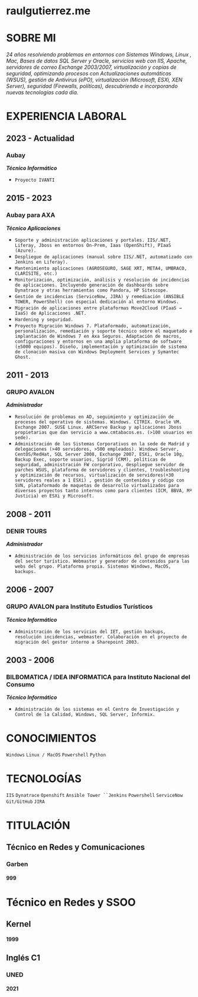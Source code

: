 # raulgutierrez.me

# SOBRE MI

_24 años resolviendo problemas en entornos con Sistemas Windows, Linux , Mac, Bases de datos SQL Server y Oracle, servicios web con IIS, Apache, servidores de correo Exchange 2003/2007, virtualización y copias de seguridad, optimizando procesos con Actualizaciones automáticas (WSUS), gestión de Antivirus (ePO), virtualización (Microsoft, ESXi, XEN Server), seguridad (Firewalls, políticas), descubriendo e incorporando nuevas tecnologías cada día._

# EXPERIENCIA LABORAL

## 2023 - Actualidad

### Aubay

**_Técnico Informático_**

- `Proyecto IVANTI`

## 2015 - 2023

### Aubay para AXA

**_Técnico Aplicaciones_**

- `Soporte y administración aplicaciones y portales. IIS/.NET, Liferay, Jboss en entornos On-Prem, Iaas (OpenShift), PIaaS (Azure).`
- `Despliegue de aplicaciones (manual sobre IIS/.NET, automatizado con Jenkins en Liferay).`
- `Mantenimiento aplicaciones (AGROSEGURO, SAGE XRT, META4, UMBRACO, CLARISITE, etc.)`
- `Monitorización, optimización, análisis y resolución de incidencias de aplicaciones. Incluyendo generación de dashboards sobre Dynatrace y otras herramientas como Pandora, HP Sitescope.`
- `Gestión de incidencias (ServiceNow, JIRA) y remediación (ANSIBLE TOWER, PowerShell) con especial dedicación al entorno Windows.`
- `Migración de aplicaciones entre plataformas Move2Cloud (PIaaS → IaaS) de Aplicaciones .NET.`
- `Hardening y seguridad.`
- `Proyecto Migración Windows 7. Plataformado, automatización, personalización, remediación y soporte técnico sobre el maquetado e implantación de Windows 7 en Axa Seguros. Adaptación de macros, configuraciones y entornos en una amplia plataforma de software (±5000 equipos). Diseño, implementación y optimización de sistema de clonación masiva con Windows Deployment Services y Symantec Ghost.`

## 2011 - 2013

### GRUPO AVALON

**_Administrador_**

- `Resolución de problemas en AD, seguimiento y optimización de procesos del operativo de sistemas. Windows. CITRIX. Oracle VM. Exchange 2007. SUSE Linux. ARCServe Backup y aplicaciones Jboss propietarias que dan servicio a www.cmtabacos.es. (>100 usuarios en sede).`
- `Administración de los Sistemas Corporativos en la sede de Madrid y delegaciones (>40 servidores, >500 empleados). Windows Server, CentOS/RedHat, SQL Server 2008, Exchange 2007, ESXi, Oracle 10g, Backup Exec, soporte usuarios, Sigrid (CRM), políticas de seguridad, administración FW corporativo, despliegue servidor de parches WSUS, plataforma de servidores y clientes, troubleshooting y optimización de recursos, virtualización de servidores(+30 servidores reales a 1 ESXi) , gestión de contenidos y código con SVN, plataformado de maquetas de desarrollo virtualizados para diversos proyectos tanto internos como para clientes (ICM, BBVA, Mº Justicia) en ESXi y Microsoft.`

## 2008 - 2011

### DENIR TOURS

**_Administrador_**

- `Administración de los servicios informáticos del grupo de empresas del sector turístico. Webmaster y generador de contenidos para las webs del grupo. Plataforma propia. Sistemas Windows, MacOS, backups.`

## 2006 - 2007

### GRUPO AVALON para Instituto Estudios Turísticos

**_Técnico Informático_**

- `Administración de los servicios del IET, gestión backups, resolución incidencias, webmaster. Colaboración en el proyecto de migración del gestor interno a Sharepoint 2003.`

## 2003 - 2006

### BILBOMATICA / IDEA INFORMATICA para Instituto Nacional del Consumo

**_Técnico Informático_**

- `Administración de los sistemas en el Centro de Investigación y Control de la Calidad, Windows, SQL Server, Informix.`

# CONOCIMIENTOS

`Windows` `Linux / MacOS` `Powershell` `Python`

# TECNOLOGÍAS

`IIS` `Dynatrace` `Openshift` ` Ansible Tower ``Jenkins ` `Powershell` `ServiceNow` `Git/GitHub` `JIRA`

# TITULACIÓN

## Técnico en Redes y Comunicaciones

### Garben

#### 999

# Técnico en Redes y SSOO

## Kernel

#### 1999

## Inglés C1

### UNED

#### 2021

